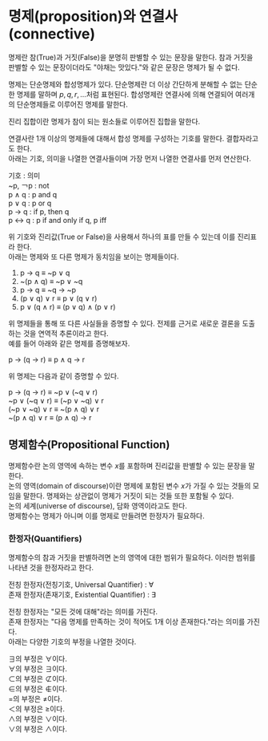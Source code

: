 # 명제(proposition)와 연결사(connective)
명제란 참(True)과 거짓(False)을 분명히 판별할 수 있는 문장을 말한다. 참과 거짓을 판별할 수 있는 문장이더라도 "야채는 맛있다."와 같은 문장은 명제가 될 수 없다.  
  
명제는 단순명제와 합성명제가 있다. 단순명제란 더 이상 간단하게 분해할 수 없는 단순한 명제를 말하며 $p, q, r, ...$처럼 표현된다. 합성명제란 연결사에 의해 연결되어 여러개의 단순명제들로 이루어진 명제를 말한다.  
  
진리 집합이란 명제가 참이 되는 원소들로 이루어진 집합을 말한다.  
  
연결사란 1개 이상의 명제들에 대해서 합성 명제를 구성하는 기호를 말한다. 결합자라고도 한다.  
아래는 기호, 의미을 나열한 연결사들이며 가장 먼저 나열한 연결사를 먼저 연산한다.  
  
기호 : 의미  
~p, ￢p : not  
p ∧ q : p and q  
p ∨ q : p or q  
p → q : if p, then q  
p ↔ q : p if and only if q, p iff  
  
위 기호와 진리값(True or False)을 사용해서 하나의 표를 만들 수 있는데 이를 진리표라 한다.  
아래는 명제와 또 다른 명제가 동치임을 보이는 명제들이다.  
  
1. p → q ≡ ~p ∨ q  
2. ~(p ∧ q) ≡ ~p ∨ ~q  
3. p → q ≡ ~q → ~p  
4. (p ∨ q) ∨ r ≡ p ∨ (q ∨ r)  
5. p ∨ (q ∧ r) ≡ (p ∨ q) ∧ (p ∨ r)  
  
위 명제들을 통해 또 다른 사실들을 증명할 수 있다. 전제를 근거로 새로운 결론을 도출하는 것을 연역적 추론이라고 한다.  
예를 들어 아래와 같은 명제를 증명해보자.  
  
p → (q → r) ≡ p ∧ q → r  
  
위 명제는 다음과 같이 증명할 수 있다.  
  
p → (q → r) ≡ ~p ∨ (~q ∨ r)  
~p ∨ (~q ∨ r) ≡ (~p ∨ ~q) ∨ r  
(~p ∨ ~q) ∨ r ≡ ~(p ∧ q) ∨ r  
~(p ∧ q) ∨ r ≡ (p ∧ q) → r  
## 명제함수(Propositional Function)
명제함수란 논의 영역에 속하는 변수 $x$를 포함하며 진리값을 판별할 수 있는 문장을 말한다.  
논의 영역(domain of discourse)이란 명제에 포함된 변수 $x$가 가질 수 있는 것들의 모임을 말한다. 명제와는 상관없이 명제가 거짓이 되는 것들 또한 포함될 수 있다.  
논의 세계(universe of discourse), 담화 영역이라고도 한다.  
명제함수는 명제가 아니며 이를 명제로 만들려면 한정자가 필요하다.
### 한정자(Quantifiers)
명제함수의 참과 거짓을 판별하려면 논의 영역에 대한 범위가 필요하다. 이러한 범위를 나타낸 것을 한정자라고 한다.  
  
전칭 한정자(전칭기호, Universal Quantifier) : ∀  
존재 한정자(존재기호, Existential Quantifier) : ∃  
  
전칭 한정자는 "모든 것에 대해"라는 의미를 가진다.  
존재 한정자는 "다음 명제를 만족하는 것이 적어도 1개 이상 존재한다."라는 의미를 가진다.  
아래는 다양한 기호의 부정을 나열한 것이다.
  
∃의 부정은 ∀이다.  
∀의 부정은 ∃이다.  
⊂의 부정은 ⊄이다.  
∈의 부정은 ∉이다.  
=의 부정은 ≠이다.  
＜의 부정은 ≥이다.  
∧의 부정은 ∨이다.  
∨의 부정은 ∧이다.  